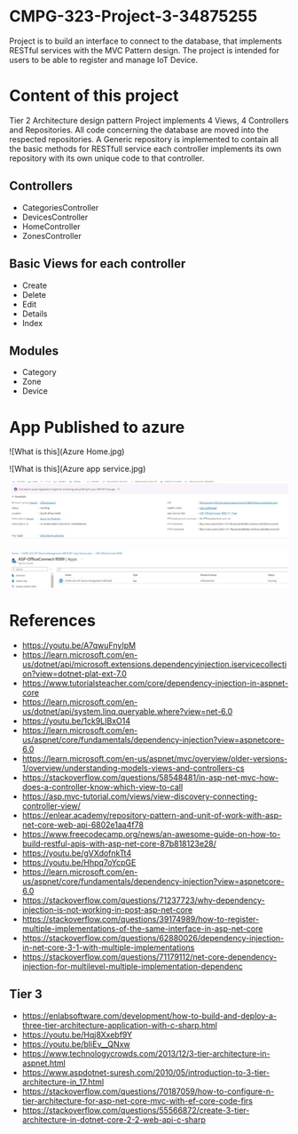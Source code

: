 # CMPG-323-Project-3-34875255
Project is to build an interface to connect to the database, that implements RESTful services with the MVC Pattern design.
The project is intended for users to be able to register and manage IoT Device.
# Content of this project
Tier 2 Architecture design pattern
Project implements 4 Views, 4 Controllers and Repositories.
All code concerning the database are moved into the respected repositories.
A Generic repository is implemented to contain all the basic methods for RESTfull service
each controller implements its own repository with its own unique code to that controller.

## Controllers
* CategoriesController
* DevicesController
* HomeController
* ZonesController
## Basic Views for each controller 
* Create
* Delete
* Edit
* Details
* Index
## Modules
* Category
* Zone
* Device

# App Published to azure
![What is this](Azure Home.jpg)

![What is this](Azure app service.jpg)

![What is this](AppDetails.jpg)

![What is this](AppUploaded.jpg)


# References
* https://youtu.be/A7qwuFnyIpM
* https://learn.microsoft.com/en-us/dotnet/api/microsoft.extensions.dependencyinjection.iservicecollection?view=dotnet-plat-ext-7.0
* https://www.tutorialsteacher.com/core/dependency-injection-in-aspnet-core
* https://learn.microsoft.com/en-us/dotnet/api/system.linq.queryable.where?view=net-6.0
* https://youtu.be/1ck9LIBxO14
* https://learn.microsoft.com/en-us/aspnet/core/fundamentals/dependency-injection?view=aspnetcore-6.0
* https://learn.microsoft.com/en-us/aspnet/mvc/overview/older-versions-1/overview/understanding-models-views-and-controllers-cs
* https://stackoverflow.com/questions/58548481/in-asp-net-mvc-how-does-a-controller-know-which-view-to-call
* https://asp.mvc-tutorial.com/views/view-discovery-connecting-controller-view/
* https://enlear.academy/repository-pattern-and-unit-of-work-with-asp-net-core-web-api-6802e1aa4f78
* https://www.freecodecamp.org/news/an-awesome-guide-on-how-to-build-restful-apis-with-asp-net-core-87b818123e28/
* https://youtu.be/gVXdofnkTt4
* https://youtu.be/Hhpq7oYcpGE
* https://learn.microsoft.com/en-us/aspnet/core/fundamentals/dependency-injection?view=aspnetcore-6.0
* https://stackoverflow.com/questions/71237723/why-dependency-injection-is-not-working-in-post-asp-net-core
* https://stackoverflow.com/questions/39174989/how-to-register-multiple-implementations-of-the-same-interface-in-asp-net-core
* https://stackoverflow.com/questions/62880026/dependency-injection-in-net-core-3-1-with-multiple-implementations
* https://stackoverflow.com/questions/71179112/net-core-dependency-injection-for-multilevel-multiple-implementation-dependenc
## Tier 3
* https://enlabsoftware.com/development/how-to-build-and-deploy-a-three-tier-architecture-application-with-c-sharp.html
* https://youtu.be/Hqj8Xxebf9Y
* https://youtu.be/bIiEv__QNxw
* https://www.technologycrowds.com/2013/12/3-tier-architecture-in-aspnet.html
* https://www.aspdotnet-suresh.com/2010/05/introduction-to-3-tier-architecture-in_17.html
* https://stackoverflow.com/questions/70187059/how-to-configure-n-tier-architecture-for-asp-net-core-mvc-with-ef-core-code-firs
* https://stackoverflow.com/questions/55566872/create-3-tier-architecture-in-dotnet-core-2-2-web-api-c-sharp
